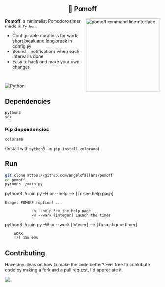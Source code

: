 <h2 align="center">🍅 Pomoff</h1>

<img src="https://i.imgur.com/nXkjOqU.png" alt="pomoff command line interface" align="right" height="240px">

**Pomoff**, a minimalist Pomodoro timer made in `Python`.

- Configurable durations for work, short break and long break in config.py
- Sound + notifications when each interval is done
- Easy to hack and make your own changes

<br>

![Python](https://img.shields.io/badge/Python-3776AB?style=for-the-badge&logo=python&logoColor=white)

## Dependencies

```
python3
sox
```

### Pip dependencies

```
colorama
```

(Install with `python3 -m pip install colorama`)

## Run

```bash
git clone https://github.com/angelofallars/pomoff
cd pomoff
python3 ./main.py
```
python3 ./main.py -H or --help --> [To see help page]

``` 
Usage: POMOFF [option] ...

            -h --help See the help page
            -w --work [integer] Launch the timer
```
python3 ./main.py -W or --work [Integer] --> [To configure timer]
```
    WORK 
    [/] 15m 00s
```

## Contributing

Have any ideas on how to make the code better? Feel free to contribute code by
making a fork and a pull request, I'd appreciate it.

<a href="./LICENSE.md"><img src="https://img.shields.io/badge/license-MIT-blue.svg"></a>
